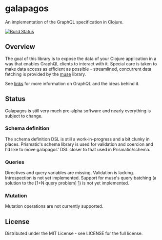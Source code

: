 # galapagos

An implementation of the GraphQL specification in Clojure.

[![Build Status](https://travis-ci.org/jstaffans/galapagos.svg?branch=master)](https://travis-ci.org/jstaffans/galapagos)

## Overview

The goal of this library is to expose the data of your Clojure application in a way that enables
GraphQL clients to interact with it. Special care is taken to make data access as efficient as possible - 
streamlined, concurrent data fetching is provided by the [muse](https://github.com/kachayev/muse) library.

See [links](https://github.com/jstaffans/galapagos/blob/master/links.md) for more information on GraphQL and the ideas behind it.

## Status

Galapagos is still very much pre-alpha software and nearly everything is subject to change.

### Schema definition

The schema definition DSL is still a work-in-progress and a bit clunky in places. Prismatic's schema library is used
for validation and coercion and I'd like to move galapagos' DSL closer to that used in Prismatic/schema. 

### Queries

Directives and query variables are missing. Validation is lacking. Introspection is not yet implemented.
Support for muse's query batching (a solution to the [1+N query problem] [1]) is not yet implemented.

### Mutation

Mutation operations are not currently supported.

## License

Distributed under the MIT License - see LICENSE for the full license.

[1]: https://github.com/kachayev/muse/blob/master/docs/sql.md
